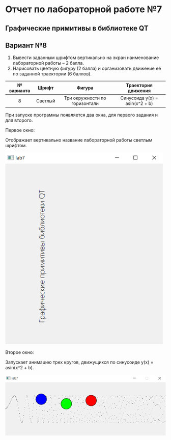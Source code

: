 # Отчет по лабораторной работе №7

## Графические примитивы в библиотеке QT

## Вариант №8

1. Вывести заданным шрифтом вертикально на экран наименование лабораторной
работы – 2 балла.  
2. Нарисовать цветную фигуру (2 балла) и организовать движение её по заданной траектории
(6 баллов).

|№ варианта|Шрифт|Фигура|Траектория движения|
| :-: | :-: | :-: | :-: |
|8|Светлый|Три окружности по горизонтали|Синусоида y(x) = asin(x^2 + b)|

При запуске программы появляется два окна, для первого задания и для второго.

Первое окно:

Отображает вертикально название лабораторной работы светлым шрифтом.

![image](./images/img1.png)

Второе окно:

Запускает анимацию трех кругов, движущихся по синусоиде y(x) = asin(x^2 + b).

![image](./images/img2.png)
